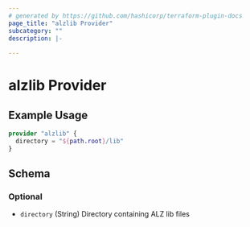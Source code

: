 ```yaml
---
# generated by https://github.com/hashicorp/terraform-plugin-docs
page_title: "alzlib Provider"
subcategory: ""
description: |-
  
---
```


# alzlib Provider



## Example Usage

```terraform
provider "alzlib" {
  directory = "${path.root}/lib"
}
```

<!-- schema generated by tfplugindocs -->
## Schema

### Optional

- `directory` (String) Directory containing ALZ lib files
